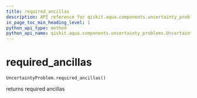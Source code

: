 ```yaml
---
title: required_ancillas
description: API reference for qiskit.aqua.components.uncertainty_problems.UncertaintyProblem.required_ancillas
in_page_toc_min_heading_level: 1
python_api_type: method
python_api_name: qiskit.aqua.components.uncertainty_problems.UncertaintyProblem.required_ancillas
---
```


# required\_ancillas

<span id="qiskit.aqua.components.uncertainty_problems.UncertaintyProblem.required_ancillas" />

`UncertaintyProblem.required_ancillas()`

returns required ancillas

